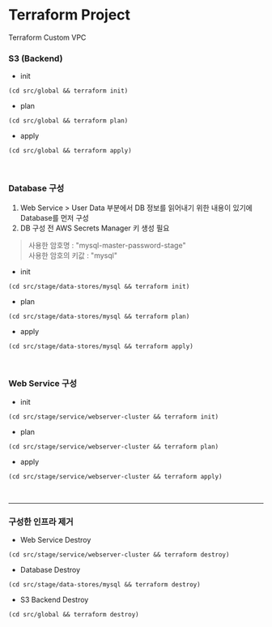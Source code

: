 # Terraform Project
Terraform Custom VPC


### S3 (Backend)
- init
```shell
(cd src/global && terraform init)
```
- plan
```shell
(cd src/global && terraform plan)
```
- apply
```shell
(cd src/global && terraform apply)
```

<br>  

### Database 구성
1. Web Service > User Data 부분에서 DB 정보를 읽어내기 위한 내용이 있기에 Database를 먼저 구성
2. DB 구성 전 AWS Secrets Manager 키 생성 필요
> 사용한 암호명 : "mysql-master-password-stage"  
> 사용한 암호의 키값 : "mysql"

- init
```shell
(cd src/stage/data-stores/mysql && terraform init)
```
- plan
```shell
(cd src/stage/data-stores/mysql && terraform plan)
```
- apply
```shell
(cd src/stage/data-stores/mysql && terraform apply)
```

<br>

### Web Service 구성
- init
```shell
(cd src/stage/service/webserver-cluster && terraform init)
```
- plan
```shell
(cd src/stage/service/webserver-cluster && terraform plan)
```
- apply
```shell
(cd src/stage/service/webserver-cluster && terraform apply) 
```

<br>



---
### 구성한 인프라 제거
- Web Service Destroy
```shell
(cd src/stage/service/webserver-cluster && terraform destroy)
```
- Database Destroy
```shell
(cd src/stage/data-stores/mysql && terraform destroy)
```
- S3 Backend Destroy
```shell
(cd src/global && terraform destroy)
```
